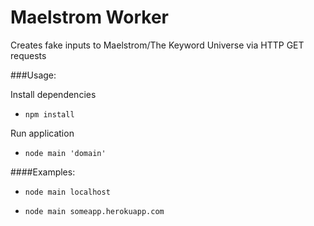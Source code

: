 Maelstrom Worker
================

Creates fake inputs to Maelstrom/The Keyword Universe via HTTP GET requests

###Usage:

Install dependencies

* ```npm install```

Run application

* ```node main 'domain'```


####Examples:

* ```node main localhost```

* ```node main someapp.herokuapp.com```
